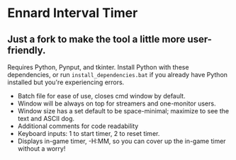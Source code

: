 # Ennard Interval Timer

## Just a fork to make the tool a little more user-friendly.

Requires Python, Pynput, and tkinter. Install Python with these dependencies, or run `install_dependencies.bat` if you already have Python installed but you're experiencing errors.

- Batch file for ease of use, closes cmd window by default.
- Window will be always on top for streamers and one-monitor users.
- Window size has a set default to be space-minimal; maximize to see the text and ASCII dog.
- Additional comments for code readability
- Keyboard inputs: 1 to start timer, 2 to reset timer.
- Displays in-game timer, -H:MM, so you can cover up the in-game timer without a worry!